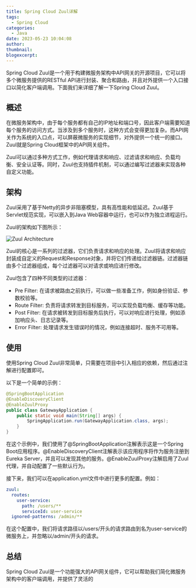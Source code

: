 ```yaml
---
title: Spring Cloud Zuul详解
tags:
  - Spring Cloud
categories:
  - Java
date: 2023-05-23 10:04:08
author:
thumbnail:
blogexcerpt:
---
```

Spring Cloud Zuul是一个用于构建微服务架构中API网关的开源项目，它可以将多个微服务提供的RESTful API进行封装、聚合和路由，并且对外提供一个入口接口以简化客户端调用。下面我们来详细了解一下Spring Cloud Zuul。

## 概述

在微服务架构中，由于每个服务都有自己的IP地址和端口号，因此客户端需要知道每个服务的访问方式。当涉及到多个服务时，这种方式会变得更加复杂。而API网关作为系统的入口点，可以屏蔽微服务的实现细节，对外提供一个统一的接口。Zuul就是Spring Cloud框架中的API网关组件。

Zuul可以通过多种方式工作，例如代理请求和响应、过滤请求和响应、负载均衡、安全认证等。同时，Zuul也支持插件机制，可以通过编写过滤器来实现各种自定义功能。

## 架构

Zuul采用了基于Netty的异步非阻塞模型，具有高性能和低延迟。Zuul基于Servlet规范实现，可以嵌入到Java Web容器中运行，也可以作为独立进程运行。

Zuul的架构如下图所示：

![Zuul Architecture](https://user-images.githubusercontent.com/1322009/27521268-3a7c5dc4-5a27-11e7-802d-59fb3c0cf1f5.png)

Zuul的核心是一系列的过滤器，它们负责请求和响应的处理。Zuul将请求和响应封装成自定义的Request和Response对象，并将它们传递给过滤器链。过滤器链由多个过滤器组成，每个过滤器可以对请求或响应进行修改。

Zuul包含了四种不同类型的过滤器：

- Pre Filter: 在请求被路由之前执行，可以做一些准备工作，例如身份验证、参数校验等。
- Route Filter: 负责将请求转发到目标服务，可以实现负载均衡、缓存等功能。
- Post Filter: 在请求被转发到目标服务后执行，可以对响应进行处理，例如添加响应头、日志记录等。
- Error Filter: 处理请求发生错误时的情况，例如连接超时、服务不可用等。

## 使用

使用Spring Cloud Zuul非常简单，只需要在项目中引入相应的依赖，然后通过注解进行配置即可。

以下是一个简单的示例：

```java
@SpringBootApplication
@EnableDiscoveryClient
@EnableZuulProxy
public class GatewayApplication {
    public static void main(String[] args) {
        SpringApplication.run(GatewayApplication.class, args);
    }
}
```

在这个示例中，我们使用了@SpringBootApplication注解表示这是一个Spring Boot应用程序。@EnableDiscoveryClient注解表示该应用程序将作为服务注册到Eureka Server，并且可以发现其他的服务。@EnableZuulProxy注解启用了Zuul代理，并自动配置了一些默认行为。

接下来，我们可以在application.yml文件中进行更多的配置。例如：

```yaml
zuul:
  routes:
    user-service:
      path: /users/**
      serviceId: user-service
  ignored-patterns: /admin/**
```

在这个配置中，我们将请求路径以/users/开头的请求路由到名为user-service的微服务上，并忽略以/admin/开头的请求。

## 总结

Spring Cloud Zuul是一个功能强大的API网关组件，它可以帮助我们简化微服务架构中的客户端调用，并提供了灵活的
